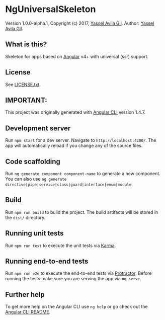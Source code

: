 NgUniversalSkeleton
=====

Version 1.0.0-alpha.1, Copyright (c) 2017, [Yassel Avila Gil](http://yasselavila.com).
Author: [Yassel Avila Gil](mailto:yassel.avila@gmail.com).

## What is this?

Skeleton for apps based on [Angular](http://angular.io/) v4+ with universal (ssr) support.

## License

See [LICENSE.txt](./LICENSE.txt).

## IMPORTANT:

This project was originally generated with [Angular CLI](https://github.com/angular/angular-cli) version 1.4.7.

## Development server

Run `npm start` for a dev server. Navigate to `http://localhost:4200/`. The app will automatically reload if you change any of the source files.

## Code scaffolding

Run `ng generate component component-name` to generate a new component. You can also use `ng generate directive|pipe|service|class|guard|interface|enum|module`.

## Build

Run `npm run build` to build the project. The build artifacts will be stored in the `dist/` directory.

## Running unit tests

Run `npm run test` to execute the unit tests via [Karma](https://karma-runner.github.io).

## Running end-to-end tests

Run `npm run e2e` to execute the end-to-end tests via [Protractor](http://www.protractortest.org/).
Before running the tests make sure you are serving the app via `ng serve`.

## Further help

To get more help on the Angular CLI use `ng help` or go check out the [Angular CLI README](https://github.com/angular/angular-cli/blob/master/README.md).
